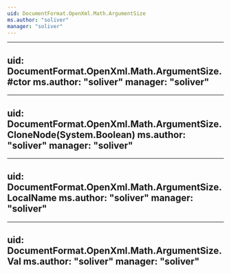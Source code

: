 ```yaml
---
uid: DocumentFormat.OpenXml.Math.ArgumentSize
ms.author: "soliver"
manager: "soliver"
---
```


---
uid: DocumentFormat.OpenXml.Math.ArgumentSize.#ctor
ms.author: "soliver"
manager: "soliver"
---

---
uid: DocumentFormat.OpenXml.Math.ArgumentSize.CloneNode(System.Boolean)
ms.author: "soliver"
manager: "soliver"
---

---
uid: DocumentFormat.OpenXml.Math.ArgumentSize.LocalName
ms.author: "soliver"
manager: "soliver"
---

---
uid: DocumentFormat.OpenXml.Math.ArgumentSize.Val
ms.author: "soliver"
manager: "soliver"
---
